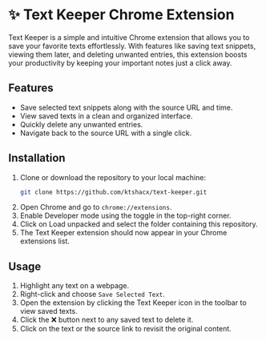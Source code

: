# ✨ Text Keeper Chrome Extension

Text Keeper is a simple and intuitive Chrome extension that allows you to save your favorite texts effortlessly. With features like saving text snippets, viewing them later, and deleting unwanted entries, this extension boosts your productivity by keeping your important notes just a click away.

## Features
- Save selected text snippets along with the source URL and time.
- View saved texts in a clean and organized interface.
- Quickly delete any unwanted entries.
- Navigate back to the source URL with a single click.

## Installation
1. Clone or download the repository to your local machine:
   ```bash
   git clone https://github.com/ktshacx/text-keeper.git
   ```
2. Open Chrome and go to `chrome://extensions`.
3. Enable Developer mode using the toggle in the top-right corner.
4. Click on Load unpacked and select the folder containing this repository.
5. The Text Keeper extension should now appear in your Chrome extensions list.

## Usage
1. Highlight any text on a webpage.
2. Right-click and choose `Save Selected Text`.
3. Open the extension by clicking the Text Keeper icon in the toolbar to view saved texts.
4. Click the ❌ button next to any saved text to delete it.
5. Click on the text or the source link to revisit the original content.
